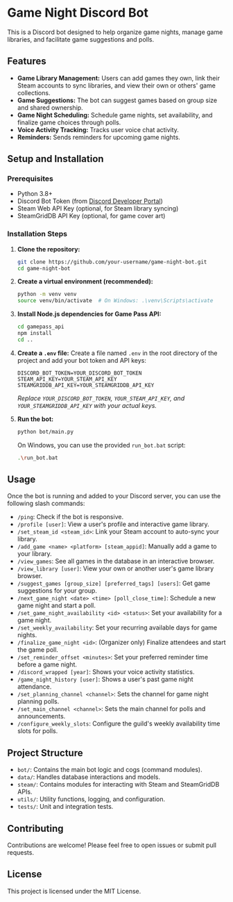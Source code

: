 # Game Night Discord Bot

This is a Discord bot designed to help organize game nights, manage game libraries, and facilitate game suggestions and polls.

## Features

- **Game Library Management:** Users can add games they own, link their Steam accounts to sync libraries, and view their own or others' game collections.
- **Game Suggestions:** The bot can suggest games based on group size and shared ownership.
- **Game Night Scheduling:** Schedule game nights, set availability, and finalize game choices through polls.
- **Voice Activity Tracking:** Tracks user voice chat activity.
- **Reminders:** Sends reminders for upcoming game nights.

## Setup and Installation

### Prerequisites

- Python 3.8+
- Discord Bot Token (from [Discord Developer Portal](https://discord.com/developers/applications))
- Steam Web API Key (optional, for Steam library syncing)
- SteamGridDB API Key (optional, for game cover art)

### Installation Steps

1.  **Clone the repository:**
    ```bash
    git clone https://github.com/your-username/game-night-bot.git
    cd game-night-bot
    ```

2.  **Create a virtual environment (recommended):**
    ```bash
    python -m venv venv
    source venv/bin/activate  # On Windows: .\venv\Scripts\activate
    ```

3.  **Install Node.js dependencies for Game Pass API:**
    ```bash
    cd gamepass_api
    npm install
    cd ..
    ```

4.  **Create a `.env` file:**
    Create a file named `.env` in the root directory of the project and add your bot token and API keys:
    ```
    DISCORD_BOT_TOKEN=YOUR_DISCORD_BOT_TOKEN
    STEAM_API_KEY=YOUR_STEAM_API_KEY
    STEAMGRIDDB_API_KEY=YOUR_STEAMGRIDDB_API_KEY
    ```
    *Replace `YOUR_DISCORD_BOT_TOKEN`, `YOUR_STEAM_API_KEY`, and `YOUR_STEAMGRIDDB_API_KEY` with your actual keys.*

5.  **Run the bot:**
    ```bash
    python bot/main.py
    ```

    On Windows, you can use the provided `run_bot.bat` script:
    ```bash
    .\run_bot.bat
    ```

## Usage

Once the bot is running and added to your Discord server, you can use the following slash commands:

-   `/ping`: Check if the bot is responsive.
-   `/profile [user]`: View a user's profile and interactive game library.
-   `/set_steam_id <steam_id>`: Link your Steam account to auto-sync your library.
-   `/add_game <name> <platform> [steam_appid]`: Manually add a game to your library.
-   `/view_games`: See all games in the database in an interactive browser.
-   `/view_library [user]`: View your own or another user's game library browser.
-   `/suggest_games [group_size] [preferred_tags] [users]`: Get game suggestions for your group.
-   `/next_game_night <date> <time> [poll_close_time]`: Schedule a new game night and start a poll.
-   `/set_game_night_availability <id> <status>`: Set your availability for a game night.
-   `/set_weekly_availability`: Set your recurring available days for game nights.
-   `/finalize_game_night <id>`: (Organizer only) Finalize attendees and start the game poll.
-   `/set_reminder_offset <minutes>`: Set your preferred reminder time before a game night.
-   `/discord_wrapped [year]`: Shows your voice activity statistics.
-   `/game_night_history [user]`: Shows a user's past game night attendance.
-   `/set_planning_channel <channel>`: Sets the channel for game night planning polls.
-   `/set_main_channel <channel>`: Sets the main channel for polls and announcements.
-   `/configure_weekly_slots`: Configure the guild's weekly availability time slots for polls.

## Project Structure

-   `bot/`: Contains the main bot logic and cogs (command modules).
-   `data/`: Handles database interactions and models.
-   `steam/`: Contains modules for interacting with Steam and SteamGridDB APIs.
-   `utils/`: Utility functions, logging, and configuration.
-   `tests/`: Unit and integration tests.

## Contributing

Contributions are welcome! Please feel free to open issues or submit pull requests.

## License

This project is licensed under the MIT License.